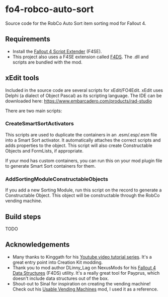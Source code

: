# fo4-robco-auto-sort
Source code for the RobCo Auto Sort item sorting mod for Fallout 4.

## Requirements

- Install the [Fallout 4 Script Extender](https://f4se.silverlock.org/) (F4SE).
- This project also uses a F4SE extension called [F4DS](https://www.nexusmods.com/fallout4/mods/53089). The .dll and scripts are bundled with the mod.

## xEdit tools

Included in the source code are several scripts for xEdit/FO4Edit.
xEdit uses Delphi (a dialect of Object Pascal) as its scripting language.
The IDE can be downloaded here: https://www.embarcadero.com/products/rad-studio

There are two main scripts:

### CreateSmartSortActivators

This scripts are used to duplicate the containers in an .esm/.esp/.esm file into a Smart Sort activator.
It automatically attaches the correct scripts and adds properties to the object.
This script will also create Constructable Objects and FormLists, if appropriate.

If your mod has custom containers, you can run this on your mod plugin file to generate Smart Sort containers for them.

### AddSortingModuleConstructableObjects

If you add a new Sorting Module, run this script on the record to generate a Constructable Object.
This object will be constructable through the RobCo vending machine.

## Build steps

TODO

## Acknowledgements

- Many thanks to Kinggath for his [Youtube video tutorial series](https://www.youtube.com/c/kinggath). It's a great entry point into Creation Kit modding.
- Thank you to mod author DLinny_Lag on NexusMods for his [Fallout 4 Data Structures](https://www.nexusmods.com/fallout4/mods/53089) (F4DS) utility. It's a really great tool for Payprus, which doesn't include data structures out of the box.
- Shout-out to Sinal for inspiration on creating the vending machine! Check out his [Usable Vending Machines](https://www.nexusmods.com/fallout4/mods/10224) mod, I used it as a reference.

